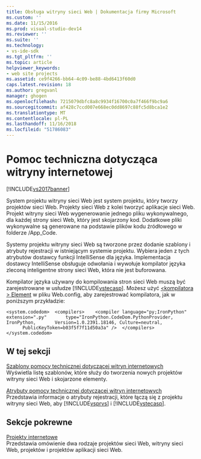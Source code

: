 ```yaml
---
title: Obsługa witryny sieci Web | Dokumentacja firmy Microsoft
ms.custom: ''
ms.date: 11/15/2016
ms.prod: visual-studio-dev14
ms.reviewer: ''
ms.suite: ''
ms.technology:
- vs-ide-sdk
ms.tgt_pltfrm: ''
ms.topic: article
helpviewer_keywords:
- web site projects
ms.assetid: ce9f4266-bb64-4c09-be88-4bd6413f60d0
caps.latest.revision: 18
ms.author: gregvanl
manager: ghogen
ms.openlocfilehash: 7215079dbfc8a8c9934f16700c0a7f466f9bc9a6
ms.sourcegitcommit: af428c7ccd007e668ec0dd8697c88fc5d8bca1e2
ms.translationtype: MT
ms.contentlocale: pl-PL
ms.lasthandoff: 11/16/2018
ms.locfileid: "51786083"
---
```

# <a name="web-site-support"></a>Pomoc techniczna dotycząca witryny internetowej
[!INCLUDE[vs2017banner](../../includes/vs2017banner.md)]

System projektu witryny sieci Web jest system projektu, który tworzy projektów sieci Web. Projekty sieci Web z kolei tworzyć aplikacje sieci Web. Projekt witryny sieci Web wygenerowanie jednego pliku wykonywalnego, dla każdej strony sieci Web, który jest skojarzony kod. Dodatkowe pliki wykonywalne są generowane na podstawie plików kodu źródłowego w folderze /App_Code.  
  
 Systemy projektu witryny sieci Web są tworzone przez dodanie szablony i atrybuty rejestracji w istniejącym systemie projektu. Wybiera jeden z tych atrybutów dostawcy funkcji IntelliSense dla języka. Implementacja dostawcy IntelliSense obsługuje odwołania i wywołuje kompilator języka zleconą inteligentne strony sieci Web, która nie jest buforowana.  
  
 Kompilator języka używany do kompilowania stron sieci Web muszą być zarejestrowane w usłudze [!INCLUDE[vstecasp](../../includes/vstecasp-md.md)]. Możesz użyć [ \<kompilatora > Element](http://msdn.microsoft.com/library/7a151659-b803-4c27-b5ce-1c4aa0d5a823) w pliku Web.config, aby zarejestrować kompilatora, jak w poniższym przykładzie:  
  
```  
<system.codedom>  <compilers>    <compiler language="py;IronPython" extension=".py"       type="IronPython.CodeDom.PythonProvider, IronPython,       Version=1.0.2391.18146, Culture=neutral,       PublicKeyToken=b03f5f7f11d50a3a" />  </compilers></system.codedom>  
```  
  
## <a name="in-this-section"></a>W tej sekcji  
 [Szablony pomocy technicznej dotyczącej witryn internetowych](../../extensibility/internals/web-site-support-templates.md)  
 Wyświetla listę szablonów, które służy do tworzenia nowych projektów witryny sieci Web i skojarzone elementy.  
  
 [Atrybuty pomocy technicznej dotyczącej witryn internetowych](../../extensibility/internals/web-site-support-attributes.md)  
 Przedstawia informacje o atrybuty rejestracji, które łączą się z projektu witryny sieci Web, aby [!INCLUDE[vsprvs](../../includes/vsprvs-md.md)] i [!INCLUDE[vstecasp](../../includes/vstecasp-md.md)].  
  
## <a name="related-sections"></a>Sekcje pokrewne  
 [Projekty internetowe](../../extensibility/internals/web-projects.md)  
 Przedstawia omówienie dwa rodzaje projektów sieci Web, witryny sieci Web, projektów i projektów aplikacji sieci Web.

